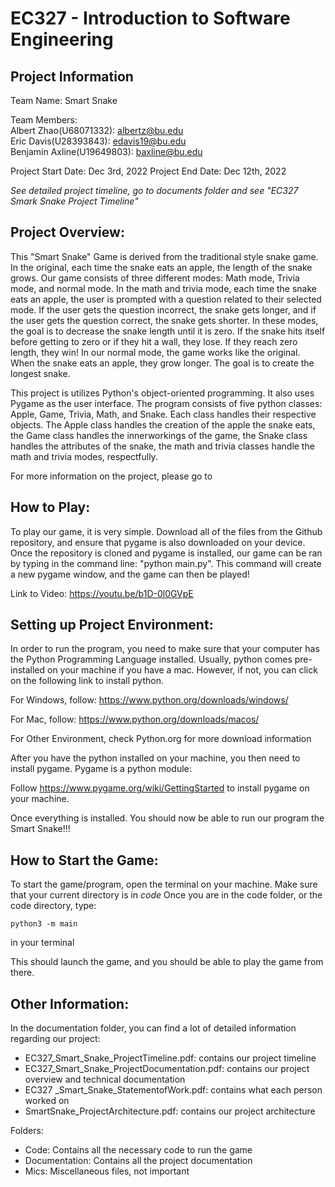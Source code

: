 # EC327 - Introduction to Software Engineering 

## Project Information

Team Name: Smart Snake

Team Members:   
Albert Zhao(U68071332): albertz@bu.edu   
Eric Davis(U28393843): edavis19@bu.edu   
Benjamin Axline(U19649803): baxline@bu.edu

Project Start Date: Dec 3rd, 2022
Project End Date: Dec 12th, 2022

*See detailed project timeline, go to documents folder and see "EC327 Smark Snake Project Timeline"*


## Project Overview:   

This "Smart Snake" Game is derived from the traditional style snake game. In the original, each time the snake eats an apple, the length of the snake grows. Our game consists of three different modes: Math mode, Trivia mode, and normal mode. In the math and trivia mode, each time the snake eats an apple, the user is prompted with a question related to their selected mode. If the user gets the question incorrect, the snake gets longer, and if the user gets the question correct, the snake gets shorter. In these modes, the goal is to decrease the snake length until it is zero. If the snake hits itself before getting to zero or if they hit a wall, they lose. If they reach zero length, they win! In our normal mode, the game works like the original. When the snake eats an apple, they grow longer. The goal is to create the longest snake.

This project is utilizes Python's object-oriented programming. It also uses Pygame as the user interface. The program consists of five python classes: Apple, Game, Trivia, Math, and Snake. Each class handles their respective objects. The Apple class handles the creation of the apple the snake eats, the Game class handles the innerworkings of the game, the Snake class handles the attributes of the snake, the math and trivia classes handle the math and trivia modes, respectfully. 

For more information on the project, please go to 

## How to Play:

To play our game, it is very simple. Download all of the files from the Github repository, and ensure that pygame is also downloaded on your device. Once the repository is cloned and pygame is installed, our game can be ran by typing in the command line: "python main.py". This command will create a new pygame window, and the game can then be played!

Link to Video:
https://youtu.be/b1D-0l0GVpE


## Setting up Project Environment:

In order to run the program, you need to make sure that your computer has the Python Programming Language installed. 
Usually, python comes pre-installed on your machine if you have a mac. However, if not, you can click on the following link to install python.

For Windows, follow: https://www.python.org/downloads/windows/ 

For Mac, follow: https://www.python.org/downloads/macos/

For Other Environment, check Python.org for more download information 


After you have the python installed on your machine, you then need to install pygame. 
Pygame is a python module: 

Follow https://www.pygame.org/wiki/GettingStarted to install pygame on your machine.

Once everything is installed. You should now be able to run our program the Smart Snake!!!


## How to Start the Game:
To start the game/program, open the terminal on your machine.
Make sure that your current directory is in *code*
Once you are in the code folder, or the code directory, type: 
```
python3 -m main
```
in your terminal

This should launch the game, and you should be able to play the game from there. 

## Other Information:
In the documentation folder, you can find a lot of detailed information regarding our project:
- EC327_Smart_Snake_ProjectTimeline.pdf: contains our project timeline 
- EC327_Smart_Snake_ProjectDocumentation.pdf: contains our project overview and technical documentation
- EC327 _Smart_Snake_StatementofWork.pdf: contains what each person worked on 
- SmartSnake_ProjectArchitecture.pdf: contains our project architecture

Folders:
- Code: Contains all the necessary code to run the game
- Documentation: Contains all the project documentation
- Mics: Miscellaneous files, not important
